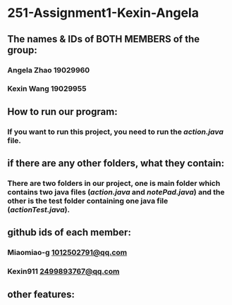# 251-Assignment1-Kexin-Angela

## The names & IDs of BOTH MEMBERS of the group:
### Angela Zhao 19029960
### Kexin Wang 19029955

## How to run our program:
### If you want to run this project, you need to run the *action.java* file.

## if there are any other folders, what they contain:
### There are two folders in our project, one is main folder which contains two java files (*action.java* and *notePad.java*) and the other is the test folder containing one java file (*actionTest.java*).

## github ids of each member:
### Miaomiao-g 1012502791@qq.com
### Kexin911   2499893767@qq.com

## other features:
